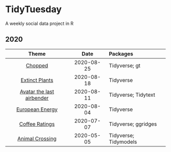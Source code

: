 # TidyTuesday
A weekly social data project in R

## 2020

| Theme | Date | Packages |
| :---: | :---:| :--- |
[Chopped](https://github.com/albertkenji/TidyTuesday/blob/master/2020-08-25_chopped.R) | 2020-08-25 | Tidyverse; gt |
[Extinct Plants](https://github.com/albertkenji/TidyTuesday/blob/master/2020-08-18_extinct_plants_script.R) | 2020-08-18 | Tidyverse |
[Avatar the last airbender](https://github.com/albertkenji/TidyTuesday/blob/master/2020-08-11_avatar_the_last_airbender.Rmd) | 2020-08-11 | Tidyverse; Tidytext |
[European Energy](https://github.com/albertkenji/TidyTuesday/blob/master/2020-08-04_european_energy.Rmd) | 2020-08-04 | Tidyverse |
[Coffee Ratings](https://github.com/albertkenji/TidyTuesday/blob/master/2020-07-07_coffee_ratings.Rmd) | 2020-07-07 | Tidyverse; ggridges |
[Animal Crossing](https://github.com/albertkenji/TidyTuesday/blob/master/2020-05-05_animal_crossing.Rmd) |2020-05-05 | Tidyverse; Tidymodels |
